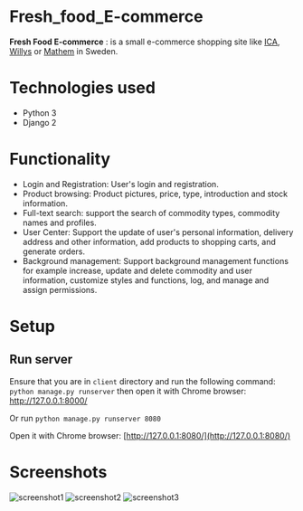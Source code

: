 # Fresh_food_E-commerce
**Fresh Food E-commerce** : is a small e-commerce shopping site like [ICA](https://handla.ica.se), [Willys](https://www.willys.se) or [Mathem](https://www.mathem.se) in Sweden. 

# Technologies used 
 - Python 3
 - Django 2 

# Functionality
- Login and Registration: User's login and registration.
- Product browsing: Product pictures, price, type, introduction and stock information.
- Full-text search: support the search of commodity types, commodity names and profiles.
- User Center: Support the update of user's personal information, delivery address and other information, add products to shopping carts, and generate orders.
- Background management: Support background management functions for example increase, update and delete commodity and user information, customize styles and functions, log, and manage and assign permissions.


# Setup


## Run server

Ensure that you are in `client` directory and run the following command: 
`python manage.py runserver` then open it with Chrome browser: http://127.0.0.1:8000/ 

Or run `python manage.py runserver 8080`  

Open it with Chrome browser: [http://127.0.0.1:8080/](http://127.0.0.1:8080/)  

# Screenshots

![screenshot1](screenshot/screenshot1.png)
![screenshot2](screenshot/screenshot2.png)
![screenshot3](screenshot/screenshot3.png)
